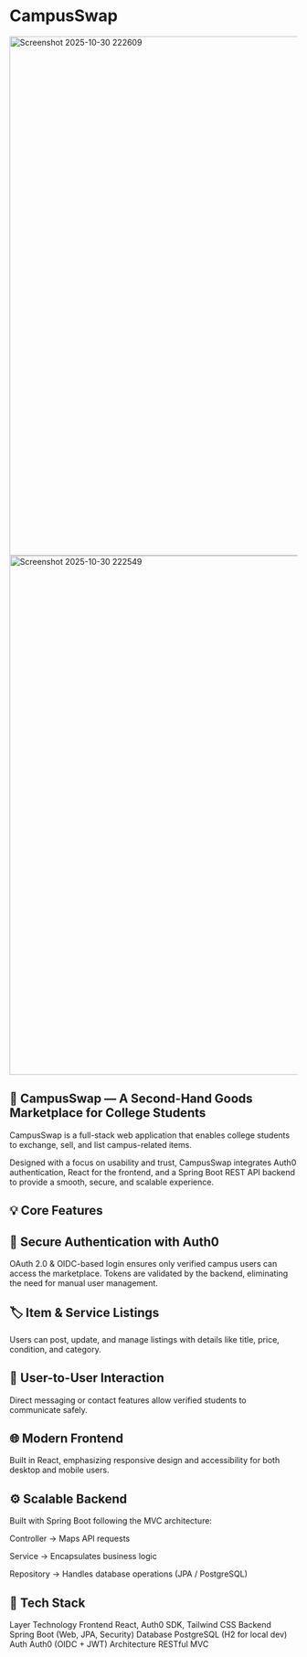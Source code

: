 # CampusSwap
<img width="1640" height="909" alt="Screenshot 2025-10-30 222609" src="https://github.com/user-attachments/assets/5af4728b-650a-43a7-9fd1-90d32fb1cf23" />
<img width="1641" height="909" alt="Screenshot 2025-10-30 222549" src="https://github.com/user-attachments/assets/72bc6855-0628-4a39-8233-66543fa07c89" />

## 🏫 CampusSwap — A Second-Hand Goods Marketplace for College Students
CampusSwap is a full-stack web application that enables college students to exchange, sell, and list campus-related items.

Designed with a focus on usability and trust, CampusSwap integrates Auth0 authentication, React for the frontend, and a Spring Boot REST API backend to provide a smooth, secure, and scalable experience.

## 💡 Core Features
## 🔐 Secure Authentication with Auth0
OAuth 2.0 & OIDC-based login ensures only verified campus users can access the marketplace. Tokens are validated by the backend, eliminating the need for manual user management.

## 🏷️ Item & Service Listings
Users can post, update, and manage listings with details like title, price, condition, and category.

## 💬 User-to-User Interaction
Direct messaging or contact features allow verified students to communicate safely.

## 🌐 Modern Frontend
Built in React, emphasizing responsive design and accessibility for both desktop and mobile users.

## ⚙️ Scalable Backend
Built with Spring Boot following the MVC architecture:

Controller → Maps API requests

Service → Encapsulates business logic

Repository → Handles database operations (JPA / PostgreSQL)

## 🧰 Tech Stack
Layer Technology Frontend React, Auth0 SDK, Tailwind CSS Backend Spring Boot (Web, JPA, Security) Database PostgreSQL (H2 for local dev) Auth Auth0 (OIDC + JWT) Architecture RESTful MVC
